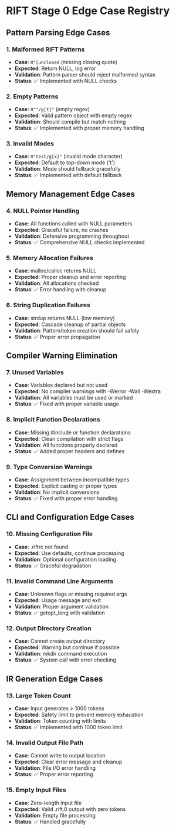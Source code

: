 # RIFT Stage 0 Edge Case Registry

## Pattern Parsing Edge Cases

### 1. Malformed RIFT Patterns
- **Case**: `R"[unclosed` (missing closing quote)
- **Expected**: Return NULL, log error
- **Validation**: Pattern parser should reject malformed syntax
- **Status**: ✅ Implemented with NULL checks

### 2. Empty Patterns  
- **Case**: `R""/g[t]"` (empty regex)
- **Expected**: Valid pattern object with empty regex
- **Validation**: Should compile but match nothing
- **Status**: ✅ Implemented with proper memory handling

### 3. Invalid Modes
- **Case**: `R"test/g[x]"` (invalid mode character)
- **Expected**: Default to top-down mode ('t')
- **Validation**: Mode should fallback gracefully
- **Status**: ✅ Implemented with default fallback

## Memory Management Edge Cases

### 4. NULL Pointer Handling
- **Case**: All functions called with NULL parameters
- **Expected**: Graceful failure, no crashes
- **Validation**: Defensive programming throughout
- **Status**: ✅ Comprehensive NULL checks implemented

### 5. Memory Allocation Failures
- **Case**: malloc/calloc returns NULL
- **Expected**: Proper cleanup and error reporting
- **Validation**: All allocations checked
- **Status**: ✅ Error handling with cleanup

### 6. String Duplication Failures
- **Case**: strdup returns NULL (low memory)
- **Expected**: Cascade cleanup of partial objects
- **Validation**: Pattern/token creation should fail safely
- **Status**: ✅ Proper error propagation

## Compiler Warning Elimination

### 7. Unused Variables
- **Case**: Variables declared but not used
- **Expected**: No compiler warnings with -Werror -Wall -Wextra
- **Validation**: All variables must be used or marked
- **Status**: ✅ Fixed with proper variable usage

### 8. Implicit Function Declarations
- **Case**: Missing #include or function declarations
- **Expected**: Clean compilation with strict flags
- **Validation**: All functions properly declared
- **Status**: ✅ Added proper headers and defines

### 9. Type Conversion Warnings
- **Case**: Assignment between incompatible types
- **Expected**: Explicit casting or proper types
- **Validation**: No implicit conversions
- **Status**: ✅ Fixed with proper error handling

## CLI and Configuration Edge Cases

### 10. Missing Configuration File
- **Case**: .riftrc not found
- **Expected**: Use defaults, continue processing
- **Validation**: Optional configuration loading
- **Status**: ✅ Graceful degradation

### 11. Invalid Command Line Arguments
- **Case**: Unknown flags or missing required args
- **Expected**: Usage message and exit
- **Validation**: Proper argument validation
- **Status**: ✅ getopt_long with validation

### 12. Output Directory Creation
- **Case**: Cannot create output directory
- **Expected**: Warning but continue if possible
- **Validation**: mkdir command execution
- **Status**: ✅ System call with error checking

## IR Generation Edge Cases

### 13. Large Token Count
- **Case**: Input generates > 1000 tokens
- **Expected**: Safety limit to prevent memory exhaustion
- **Validation**: Token counting with limits
- **Status**: ✅ Implemented with 1000 token limit

### 14. Invalid Output File Path
- **Case**: Cannot write to output location
- **Expected**: Clear error message and cleanup
- **Validation**: File I/O error handling
- **Status**: ✅ Proper error reporting

### 15. Empty Input Files
- **Case**: Zero-length input file
- **Expected**: Valid .rift.0 output with zero tokens
- **Validation**: Empty file processing
- **Status**: ✅ Handled gracefully
